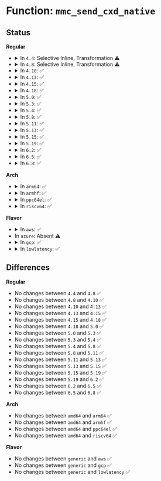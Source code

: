 # Function: <code>mmc_send_cxd_native</code>

## Status
<b>Regular</b>
<ul>
<li>
<details>
<summary>In <code>4.4</code>: Selective Inline, Transformation ⚠️</summary>

```c
int mmc_send_cxd_native(struct mmc_host *host, u32 arg, u32 *cxd, int opcode);
```

**Collision:** Unique Static

**Inline:** Selective

**Transformation:** True

**Instances:**

```
In drivers/mmc/core/mmc_ops.c (ffffffff816c5770)
Location: drivers/mmc/core/mmc_ops.c:265
Inline: True
Direct callers:
  - drivers/mmc/core/mmc_ops.c:mmc_send_csd
  - drivers/mmc/core/mmc_ops.c:mmc_send_cid
```
**Symbols:**

```
ffffffff816c5770-ffffffff816c577b: mmc_send_cxd_native.part.4 (STB_LOCAL)
ffffffff816c5780-ffffffff816c5814: mmc_send_cxd_native (STB_LOCAL)
```
</details>
</li>
<li>
<details>
<summary>In <code>4.8</code>: Selective Inline, Transformation ⚠️</summary>

```c
int mmc_send_cxd_native(struct mmc_host *host, u32 arg, u32 *cxd, int opcode);
```

**Collision:** Unique Static

**Inline:** Selective

**Transformation:** True

**Instances:**

```
In drivers/mmc/core/mmc_ops.c (ffffffff817285f0)
Location: drivers/mmc/core/mmc_ops.c:255
Inline: True
Direct callers:
  - drivers/mmc/core/mmc_ops.c:mmc_send_cid
  - drivers/mmc/core/mmc_ops.c:mmc_send_csd
```
**Symbols:**

```
ffffffff817285f0-ffffffff817285fb: mmc_send_cxd_native.part.4 (STB_LOCAL)
ffffffff81728600-ffffffff81728694: mmc_send_cxd_native (STB_LOCAL)
```
</details>
</li>
<li>
<details>
<summary>In <code>4.10</code>: ✅</summary>

```c
int mmc_send_cxd_native(struct mmc_host *host, u32 arg, u32 *cxd, int opcode);
```

**Collision:** Unique Static

**Inline:** No

**Transformation:** False

**Instances:**

```
In drivers/mmc/core/mmc_ops.c (ffffffff8175b090)
Location: drivers/mmc/core/mmc_ops.c:233
Inline: False
Direct callers:
  - drivers/mmc/core/mmc_ops.c:mmc_send_cid
  - drivers/mmc/core/mmc_ops.c:mmc_send_csd
```
**Symbols:**

```
ffffffff8175b090-ffffffff8175b111: mmc_send_cxd_native (STB_LOCAL)
```
</details>
</li>
<li>
<details>
<summary>In <code>4.13</code>: ✅</summary>

```c
int mmc_send_cxd_native(struct mmc_host *host, u32 arg, u32 *cxd, int opcode);
```

**Collision:** Unique Static

**Inline:** No

**Transformation:** False

**Instances:**

```
In drivers/mmc/core/mmc_ops.c (ffffffff817796e0)
Location: drivers/mmc/core/mmc_ops.c:222
Inline: False
Direct callers:
  - drivers/mmc/core/mmc_ops.c:mmc_send_cid
  - drivers/mmc/core/mmc_ops.c:mmc_send_csd
```
**Symbols:**

```
ffffffff817796e0-ffffffff81779772: mmc_send_cxd_native (STB_LOCAL)
```
</details>
</li>
<li>
<details>
<summary>In <code>4.15</code>: ✅</summary>

```c
int mmc_send_cxd_native(struct mmc_host *host, u32 arg, u32 *cxd, int opcode);
```

**Collision:** Unique Static

**Inline:** No

**Transformation:** False

**Instances:**

```
In drivers/mmc/core/mmc_ops.c (ffffffff817efb50)
Location: drivers/mmc/core/mmc_ops.c:223
Inline: False
Direct callers:
  - drivers/mmc/core/mmc_ops.c:mmc_send_cid
  - drivers/mmc/core/mmc_ops.c:mmc_send_csd
```
**Symbols:**

```
ffffffff817efb50-ffffffff817efbe2: mmc_send_cxd_native (STB_LOCAL)
```
</details>
</li>
<li>
<details>
<summary>In <code>4.18</code>: ✅</summary>

```c
int mmc_send_cxd_native(struct mmc_host *host, u32 arg, u32 *cxd, int opcode);
```

**Collision:** Unique Static

**Inline:** No

**Transformation:** False

**Instances:**

```
In drivers/mmc/core/mmc_ops.c (ffffffff81838ec0)
Location: drivers/mmc/core/mmc_ops.c:223
Inline: False
Direct callers:
  - drivers/mmc/core/mmc_ops.c:mmc_send_cid
  - drivers/mmc/core/mmc_ops.c:mmc_send_csd
```
**Symbols:**

```
ffffffff81838ec0-ffffffff81838f49: mmc_send_cxd_native (STB_LOCAL)
```
</details>
</li>
<li>
<details>
<summary>In <code>5.0</code>: ✅</summary>

```c
int mmc_send_cxd_native(struct mmc_host *host, u32 arg, u32 *cxd, int opcode);
```

**Collision:** Unique Static

**Inline:** No

**Transformation:** False

**Instances:**

```
In drivers/mmc/core/mmc_ops.c (ffffffff81864ef0)
Location: drivers/mmc/core/mmc_ops.c:223
Inline: False
Direct callers:
  - drivers/mmc/core/mmc_ops.c:mmc_send_cid
  - drivers/mmc/core/mmc_ops.c:mmc_send_csd
```
**Symbols:**

```
ffffffff81864ef0-ffffffff81864f79: mmc_send_cxd_native (STB_LOCAL)
```
</details>
</li>
<li>
<details>
<summary>In <code>5.3</code>: ✅</summary>

```c
int mmc_send_cxd_native(struct mmc_host *host, u32 arg, u32 *cxd, int opcode);
```

**Collision:** Unique Static

**Inline:** No

**Transformation:** False

**Instances:**

```
In drivers/mmc/core/mmc_ops.c (ffffffff818a8e20)
Location: drivers/mmc/core/mmc_ops.c:225
Inline: False
Direct callers:
  - drivers/mmc/core/mmc_ops.c:mmc_send_cid
  - drivers/mmc/core/mmc_ops.c:mmc_send_csd
```
**Symbols:**

```
ffffffff818a8e20-ffffffff818a8eab: mmc_send_cxd_native (STB_LOCAL)
```
</details>
</li>
<li>
<details>
<summary>In <code>5.4</code>: ✅</summary>

```c
int mmc_send_cxd_native(struct mmc_host *host, u32 arg, u32 *cxd, int opcode);
```

**Collision:** Unique Static

**Inline:** No

**Transformation:** False

**Instances:**

```
In drivers/mmc/core/mmc_ops.c (ffffffff818db260)
Location: drivers/mmc/core/mmc_ops.c:225
Inline: False
Direct callers:
  - drivers/mmc/core/mmc_ops.c:mmc_send_cid
  - drivers/mmc/core/mmc_ops.c:mmc_send_csd
```
**Symbols:**

```
ffffffff818db260-ffffffff818db2eb: mmc_send_cxd_native (STB_LOCAL)
```
</details>
</li>
<li>
<details>
<summary>In <code>5.8</code>: ✅</summary>

```c
int mmc_send_cxd_native(struct mmc_host *host, u32 arg, u32 *cxd, int opcode);
```

**Collision:** Unique Static

**Inline:** No

**Transformation:** False

**Instances:**

```
In drivers/mmc/core/mmc_ops.c (ffffffff819adc30)
Location: drivers/mmc/core/mmc_ops.c:227
Inline: False
Direct callers:
  - drivers/mmc/core/mmc_ops.c:mmc_send_cid
  - drivers/mmc/core/mmc_ops.c:mmc_send_csd
```
**Symbols:**

```
ffffffff819adc30-ffffffff819adcb8: mmc_send_cxd_native (STB_LOCAL)
```
</details>
</li>
<li>
<details>
<summary>In <code>5.11</code>: ✅</summary>

```c
int mmc_send_cxd_native(struct mmc_host *host, u32 arg, u32 *cxd, int opcode);
```

**Collision:** Unique Static

**Inline:** No

**Transformation:** False

**Instances:**

```
In drivers/mmc/core/mmc_ops.c (ffffffff819b0290)
Location: drivers/mmc/core/mmc_ops.c:227
Inline: False
Direct callers:
  - drivers/mmc/core/mmc_ops.c:mmc_send_cid
  - drivers/mmc/core/mmc_ops.c:mmc_send_csd
```
**Symbols:**

```
ffffffff819b0290-ffffffff819b0318: mmc_send_cxd_native (STB_LOCAL)
```
</details>
</li>
<li>
<details>
<summary>In <code>5.13</code>: ✅</summary>

```c
int mmc_send_cxd_native(struct mmc_host *host, u32 arg, u32 *cxd, int opcode);
```

**Collision:** Unique Static

**Inline:** No

**Transformation:** False

**Instances:**

```
In drivers/mmc/core/mmc_ops.c (ffffffff81994a60)
Location: drivers/mmc/core/mmc_ops.c:227
Inline: False
Direct callers:
  - drivers/mmc/core/mmc_ops.c:mmc_send_cid
  - drivers/mmc/core/mmc_ops.c:mmc_send_csd
```
**Symbols:**

```
ffffffff81994a60-ffffffff81994ae8: mmc_send_cxd_native (STB_LOCAL)
```
</details>
</li>
<li>
<details>
<summary>In <code>5.15</code>: ✅</summary>

```c
int mmc_send_cxd_native(struct mmc_host *host, u32 arg, u32 *cxd, int opcode);
```

**Collision:** Unique Static

**Inline:** No

**Transformation:** False

**Instances:**

```
In drivers/mmc/core/mmc_ops.c (ffffffff81a40660)
Location: drivers/mmc/core/mmc_ops.c:232
Inline: False
Direct callers:
  - drivers/mmc/core/mmc_ops.c:mmc_send_cid
  - drivers/mmc/core/mmc_ops.c:mmc_send_csd
```
**Symbols:**

```
ffffffff81a40660-ffffffff81a406e8: mmc_send_cxd_native (STB_LOCAL)
```
</details>
</li>
<li>
<details>
<summary>In <code>5.19</code>: ✅</summary>

```c
int mmc_send_cxd_native(struct mmc_host *host, u32 arg, u32 *cxd, int opcode);
```

**Collision:** Unique Static

**Inline:** No

**Transformation:** False

**Instances:**

```
In drivers/mmc/core/mmc_ops.c (ffffffff81badb10)
Location: drivers/mmc/core/mmc_ops.c:261
Inline: False
Direct callers:
  - drivers/mmc/core/mmc_ops.c:mmc_send_cid
  - drivers/mmc/core/mmc_ops.c:mmc_send_csd
```
**Symbols:**

```
ffffffff81badb10-ffffffff81badb9b: mmc_send_cxd_native (STB_LOCAL)
```
</details>
</li>
<li>
<details>
<summary>In <code>6.2</code>: ✅</summary>

```c
int mmc_send_cxd_native(struct mmc_host *host, u32 arg, u32 *cxd, int opcode);
```

**Collision:** Unique Static

**Inline:** No

**Transformation:** False

**Instances:**

```
In drivers/mmc/core/mmc_ops.c (ffffffff81d512c0)
Location: drivers/mmc/core/mmc_ops.c:261
Inline: False
Direct callers:
  - drivers/mmc/core/mmc_ops.c:mmc_send_cid
  - drivers/mmc/core/mmc_ops.c:mmc_send_csd
```
**Symbols:**

```
ffffffff81d512c0-ffffffff81d5134b: mmc_send_cxd_native (STB_LOCAL)
```
</details>
</li>
<li>
<details>
<summary>In <code>6.5</code>: ✅</summary>

```c
int mmc_send_cxd_native(struct mmc_host *host, u32 arg, u32 *cxd, int opcode);
```

**Collision:** Unique Static

**Inline:** No

**Transformation:** False

**Instances:**

```
In drivers/mmc/core/mmc_ops.c (ffffffff81dbbce0)
Location: drivers/mmc/core/mmc_ops.c:261
Inline: False
Direct callers:
  - drivers/mmc/core/mmc_ops.c:mmc_send_cid
  - drivers/mmc/core/mmc_ops.c:mmc_send_csd
```
**Symbols:**

```
ffffffff81dbbce0-ffffffff81dbbd6b: mmc_send_cxd_native (STB_LOCAL)
```
</details>
</li>
<li>
<details>
<summary>In <code>6.8</code>: ✅</summary>

```c
int mmc_send_cxd_native(struct mmc_host *host, u32 arg, u32 *cxd, int opcode);
```

**Collision:** Unique Static

**Inline:** No

**Transformation:** False

**Instances:**

```
In drivers/mmc/core/mmc_ops.c (ffffffff81e742b0)
Location: drivers/mmc/core/mmc_ops.c:261
Inline: False
Direct callers:
  - drivers/mmc/core/mmc_ops.c:mmc_send_cid
  - drivers/mmc/core/mmc_ops.c:mmc_send_csd
```
**Symbols:**

```
ffffffff81e742b0-ffffffff81e7433b: mmc_send_cxd_native (STB_LOCAL)
```
</details>
</li>
</ul>
<b>Arch</b>
<ul>
<li>
<details>
<summary>In <code>arm64</code>: ✅</summary>

```c
int mmc_send_cxd_native(struct mmc_host *host, u32 arg, u32 *cxd, int opcode);
```

**Collision:** Unique Static

**Inline:** No

**Transformation:** False

**Instances:**

```
In drivers/mmc/core/mmc_ops.c (ffff800010b352c8)
Location: drivers/mmc/core/mmc_ops.c:225
Inline: False
Direct callers:
  - drivers/mmc/core/mmc_ops.c:mmc_send_cid
  - drivers/mmc/core/mmc_ops.c:mmc_send_csd
```
**Symbols:**

```
ffff800010b352c8-ffff800010b35368: mmc_send_cxd_native (STB_LOCAL)
```
</details>
</li>
<li>
<details>
<summary>In <code>armhf</code>: ✅</summary>

```c
int mmc_send_cxd_native(struct mmc_host *host, u32 arg, u32 *cxd, int opcode);
```

**Collision:** Unique Static

**Inline:** No

**Transformation:** False

**Instances:**

```
In drivers/mmc/core/mmc_ops.c (c0c0fda0)
Location: drivers/mmc/core/mmc_ops.c:225
Inline: False
Direct callers:
  - drivers/mmc/core/mmc_ops.c:mmc_send_cid
  - drivers/mmc/core/mmc_ops.c:mmc_send_csd
```
**Symbols:**

```
c0c0fda0-c0c0fe54: mmc_send_cxd_native (STB_LOCAL)
```
</details>
</li>
<li>
<details>
<summary>In <code>ppc64el</code>: ✅</summary>

```c
int mmc_send_cxd_native(struct mmc_host *host, u32 arg, u32 *cxd, int opcode);
```

**Collision:** Unique Static

**Inline:** No

**Transformation:** False

**Instances:**

```
In drivers/mmc/core/mmc_ops.c (c000000000c2ffc0)
Location: drivers/mmc/core/mmc_ops.c:225
Inline: False
Direct callers:
  - drivers/mmc/core/mmc_ops.c:mmc_send_cid
  - drivers/mmc/core/mmc_ops.c:mmc_send_csd
```
**Symbols:**

```
c000000000c2ffc0-c000000000c3007c: mmc_send_cxd_native (STB_LOCAL)
```
</details>
</li>
<li>
<details>
<summary>In <code>riscv64</code>: ✅</summary>

```c
int mmc_send_cxd_native(struct mmc_host *host, u32 arg, u32 *cxd, int opcode);
```

**Collision:** Unique Static

**Inline:** No

**Transformation:** False

**Instances:**

```
In drivers/mmc/core/mmc_ops.c (ffffffe00070d6e4)
Location: drivers/mmc/core/mmc_ops.c:225
Inline: False
Direct callers:
  - drivers/mmc/core/mmc_ops.c:mmc_send_cid
  - drivers/mmc/core/mmc_ops.c:mmc_send_csd
```
**Symbols:**

```
ffffffe00070d6e4-ffffffe00070d766: mmc_send_cxd_native (STB_LOCAL)
```
</details>
</li>
</ul>
<b>Flavor</b>
<ul>
<li>
<details>
<summary>In <code>aws</code>: ✅</summary>

```c
int mmc_send_cxd_native(struct mmc_host *host, u32 arg, u32 *cxd, int opcode);
```

**Collision:** Unique Static

**Inline:** No

**Transformation:** False

**Instances:**

```
In drivers/mmc/core/mmc_ops.c (ffffffff8187ec20)
Location: drivers/mmc/core/mmc_ops.c:225
Inline: False
Direct callers:
  - drivers/mmc/core/mmc_ops.c:mmc_send_cid
  - drivers/mmc/core/mmc_ops.c:mmc_send_csd
```
**Symbols:**

```
ffffffff8187ec20-ffffffff8187ecab: mmc_send_cxd_native (STB_LOCAL)
```
</details>
</li>
<li>
In <code>azure</code>: Absent ⚠️
</li>
<li>
<details>
<summary>In <code>gcp</code>: ✅</summary>

```c
int mmc_send_cxd_native(struct mmc_host *host, u32 arg, u32 *cxd, int opcode);
```

**Collision:** Unique Static

**Inline:** No

**Transformation:** False

**Instances:**

```
In drivers/mmc/core/mmc_ops.c (ffffffff818d00c0)
Location: drivers/mmc/core/mmc_ops.c:225
Inline: False
Direct callers:
  - drivers/mmc/core/mmc_ops.c:mmc_send_cid
  - drivers/mmc/core/mmc_ops.c:mmc_send_csd
```
**Symbols:**

```
ffffffff818d00c0-ffffffff818d014b: mmc_send_cxd_native (STB_LOCAL)
```
</details>
</li>
<li>
<details>
<summary>In <code>lowlatency</code>: ✅</summary>

```c
int mmc_send_cxd_native(struct mmc_host *host, u32 arg, u32 *cxd, int opcode);
```

**Collision:** Unique Static

**Inline:** No

**Transformation:** False

**Instances:**

```
In drivers/mmc/core/mmc_ops.c (ffffffff818ecbe0)
Location: drivers/mmc/core/mmc_ops.c:225
Inline: False
Direct callers:
  - drivers/mmc/core/mmc_ops.c:mmc_send_cid
  - drivers/mmc/core/mmc_ops.c:mmc_send_csd
```
**Symbols:**

```
ffffffff818ecbe0-ffffffff818ecc6b: mmc_send_cxd_native (STB_LOCAL)
```
</details>
</li>
</ul>

## Differences
<b>Regular</b>
<ul>
<li>
No changes between <code>4.4</code> and <code>4.8</code> ✅
</li>
<li>
No changes between <code>4.8</code> and <code>4.10</code> ✅
</li>
<li>
No changes between <code>4.10</code> and <code>4.13</code> ✅
</li>
<li>
No changes between <code>4.13</code> and <code>4.15</code> ✅
</li>
<li>
No changes between <code>4.15</code> and <code>4.18</code> ✅
</li>
<li>
No changes between <code>4.18</code> and <code>5.0</code> ✅
</li>
<li>
No changes between <code>5.0</code> and <code>5.3</code> ✅
</li>
<li>
No changes between <code>5.3</code> and <code>5.4</code> ✅
</li>
<li>
No changes between <code>5.4</code> and <code>5.8</code> ✅
</li>
<li>
No changes between <code>5.8</code> and <code>5.11</code> ✅
</li>
<li>
No changes between <code>5.11</code> and <code>5.13</code> ✅
</li>
<li>
No changes between <code>5.13</code> and <code>5.15</code> ✅
</li>
<li>
No changes between <code>5.15</code> and <code>5.19</code> ✅
</li>
<li>
No changes between <code>5.19</code> and <code>6.2</code> ✅
</li>
<li>
No changes between <code>6.2</code> and <code>6.5</code> ✅
</li>
<li>
No changes between <code>6.5</code> and <code>6.8</code> ✅
</li>
</ul>
<b>Arch</b>
<ul>
<li>
No changes between <code>amd64</code> and <code>arm64</code> ✅
</li>
<li>
No changes between <code>amd64</code> and <code>armhf</code> ✅
</li>
<li>
No changes between <code>amd64</code> and <code>ppc64el</code> ✅
</li>
<li>
No changes between <code>amd64</code> and <code>riscv64</code> ✅
</li>
</ul>
<b>Flavor</b>
<ul>
<li>
No changes between <code>generic</code> and <code>aws</code> ✅
</li>
<li>
No changes between <code>generic</code> and <code>gcp</code> ✅
</li>
<li>
No changes between <code>generic</code> and <code>lowlatency</code> ✅
</li>
</ul>
